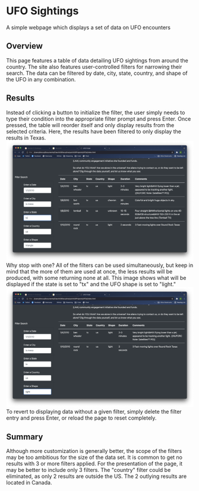 # UFO Sightings
A simple webpage which displays a set of data on UFO encounters
## Overview

This page features a table of data detailing UFO sightings from around the country. The site also features user-controlled filters for narrowing their search. The data can be filtered by date, city, state, country, and shape of the UFO in any combination.

## Results
Instead of clicking a button to initialize the filter, the user simply needs to type their condition into the appropriate filter prompt and press Enter. Once pressed, the table will reorder itself and only display results from the selected criteria. Here, the results have been filtered to only display the results in Texas.
<img src="/../images/onefilter.png">
Why stop with one? All of the filters can be used simultaneously, but keep in mind that the more of them are used at once, the less results will be produced, with some returning none at all. This image shows what will be displayed if the state is set to "tx" and the UFO shape is set to "light."
<img src="/../images/twofilters.png">
To revert to displaying data without a given filter, simply delete the filter entry and press Enter, or reload the page to reset completely.

## Summary
Although more customization is generally better, the scope of the filters may be too ambitious for the size of the data set. It is common to get no results with 3 or more filters applied. For the presentation of the page, it may be better to include only 3 filters. The "country" filter could be eliminated, as only 2 results are outside the US. The 2 outlying results are located in Canada.